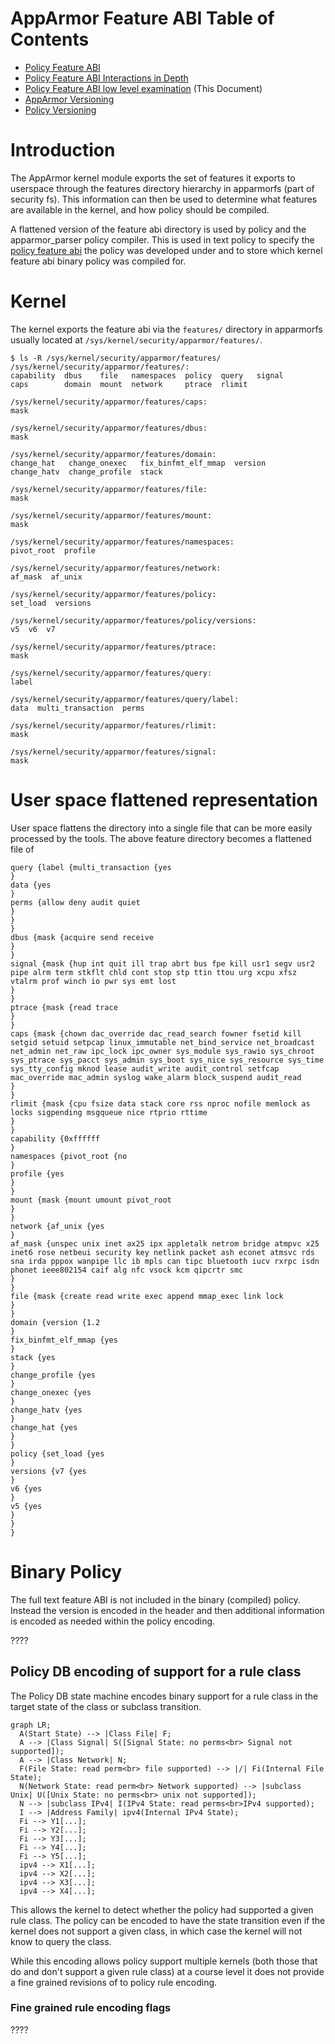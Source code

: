 # AppArmor Feature ABI Table of Contents
 - [Policy Feature ABI](AppArmorpolicyfeaturesabi)
 - [Policy Feature ABI Interactions in Depth](AppArmorFeatureABIinteractions)
 - [Policy Feature ABI low level examination](AppArmorFeatureABI) (This Document)
 - [AppArmor Versioning](Apparmorversioning)
 - [Policy Versioning](AppArmorpolicyversioning)

# Introduction

The AppArmor kernel module exports the set of features it exports to userspace through the features directory hierarchy in apparmorfs (part of security fs). This information can then be used to determine what features are available in the kernel, and how policy should be compiled.

A flattened version of the feature abi directory is used by policy and the apparmor_parser policy compiler. This is used in text policy to specify the [policy feature abi](AppArmorpolicyfeaturesabi) the policy was developed under and to store which kernel feature abi binary policy was compiled for.

# Kernel

The kernel exports the feature abi via the ```features/``` directory in apparmorfs usually located at ```/sys/kernel/security/apparmor/features/```.

```
$ ls -R /sys/kernel/security/apparmor/features/
/sys/kernel/security/apparmor/features/:
capability  dbus    file   namespaces  policy  query   signal
caps        domain  mount  network     ptrace  rlimit

/sys/kernel/security/apparmor/features/caps:
mask

/sys/kernel/security/apparmor/features/dbus:
mask

/sys/kernel/security/apparmor/features/domain:
change_hat   change_onexec   fix_binfmt_elf_mmap  version
change_hatv  change_profile  stack

/sys/kernel/security/apparmor/features/file:
mask

/sys/kernel/security/apparmor/features/mount:
mask

/sys/kernel/security/apparmor/features/namespaces:
pivot_root  profile

/sys/kernel/security/apparmor/features/network:
af_mask  af_unix

/sys/kernel/security/apparmor/features/policy:
set_load  versions

/sys/kernel/security/apparmor/features/policy/versions:
v5  v6  v7

/sys/kernel/security/apparmor/features/ptrace:
mask

/sys/kernel/security/apparmor/features/query:
label

/sys/kernel/security/apparmor/features/query/label:
data  multi_transaction  perms

/sys/kernel/security/apparmor/features/rlimit:
mask

/sys/kernel/security/apparmor/features/signal:
mask
```

# User space flattened representation

User space flattens the directory into a single file that can be more easily processed by the tools. The above feature directory becomes a flattened file of

```
query {label {multi_transaction {yes
}
data {yes
}
perms {allow deny audit quiet
}
}
}
dbus {mask {acquire send receive
}
}
signal {mask {hup int quit ill trap abrt bus fpe kill usr1 segv usr2 pipe alrm term stkflt chld cont stop stp ttin ttou urg xcpu xfsz vtalrm prof winch io pwr sys emt lost
}
}
ptrace {mask {read trace
}
}
caps {mask {chown dac_override dac_read_search fowner fsetid kill setgid setuid setpcap linux_immutable net_bind_service net_broadcast net_admin net_raw ipc_lock ipc_owner sys_module sys_rawio sys_chroot sys_ptrace sys_pacct sys_admin sys_boot sys_nice sys_resource sys_time sys_tty_config mknod lease audit_write audit_control setfcap mac_override mac_admin syslog wake_alarm block_suspend audit_read
}
}
rlimit {mask {cpu fsize data stack core rss nproc nofile memlock as locks sigpending msgqueue nice rtprio rttime
}
}
capability {0xffffff
}
namespaces {pivot_root {no
}
profile {yes
}
}
mount {mask {mount umount pivot_root
}
}
network {af_unix {yes
}
af_mask {unspec unix inet ax25 ipx appletalk netrom bridge atmpvc x25 inet6 rose netbeui security key netlink packet ash econet atmsvc rds sna irda pppox wanpipe llc ib mpls can tipc bluetooth iucv rxrpc isdn phonet ieee802154 caif alg nfc vsock kcm qipcrtr smc
}
}
file {mask {create read write exec append mmap_exec link lock
}
}
domain {version {1.2
}
fix_binfmt_elf_mmap {yes
}
stack {yes
}
change_profile {yes
}
change_onexec {yes
}
change_hatv {yes
}
change_hat {yes
}
}
policy {set_load {yes
}
versions {v7 {yes
}
v6 {yes
}
v5 {yes
}
}
}
```

# Binary Policy

The full text feature ABI is not included in the binary (compiled) policy. Instead the version is encoded in the header and then additional information is encoded as needed within the policy encoding.

????

## Policy DB encoding of support for a rule class

The Policy DB state machine encodes binary support for a rule class in the target state of the class or subclass transition.

```mermaid
graph LR;
  A(Start State) --> |Class File| F;
  A --> |Class Signal| S([Signal State: no perms<br> Signal not supported]);
  A --> |Class Network| N;
  F(File State: read perm<br> file supported) --> |/| Fi(Internal File State);
  N(Network State: read perm<br> Network supported) --> |subclass Unix| U([Unix State: no perms<br> unix not supported]);
  N --> |subclass IPv4| I(IPv4 State: read perms<br>IPv4 supported);
  I --> |Address Family| ipv4(Internal IPv4 State);
  Fi --> Y1[...];
  Fi --> Y2[...];
  Fi --> Y3[...];
  Fi --> Y4[...];
  Fi --> Y5[...];
  ipv4 --> X1[...];
  ipv4 --> X2[...];
  ipv4 --> X3[...];
  ipv4 --> X4[...];
```

This allows the kernel to detect whether the policy had supported a given rule class. The policy can be encoded to have the state transition even if the kernel does not support a given class, in which case the kernel will not know to query the class.

While this encoding allows policy support multiple kernels (both those that do and don't support a given rule class) at a course level it does not provide a fine grained revisions of to policy rule encoding.

### Fine grained rule encoding flags

????
